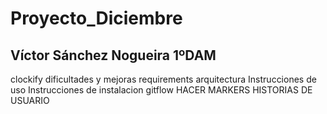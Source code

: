 # Proyecto_Diciembre
## Víctor Sánchez Nogueira 1ºDAM
clockify
dificultades y mejoras
requirements
arquitectura
Instrucciones de uso
Instrucciones de instalacion
gitflow
HACER MARKERS
HISTORIAS DE USUARIO